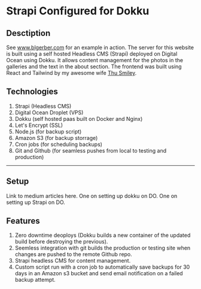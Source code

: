 # Strapi Configured for Dokku
## **Desctiption**

See www.blgerber.com for an example in action. The server for this website is built using a self hosted Headless CMS (Strapi) deployed on Digital Ocean using Dokku. It allows content management for the photos in the galleries and the text in the about section. The frontend was built using React and Tailwind by my awesome wife [Thu Smiley](https://github.com/thusmiley).

## **Technologies**
1. Strapi (Headless CMS)
2. Digital Ocean Droplet (VPS)
3. Dokku (self hosted paas built on Docker and Nginx)
4. Let's Encrypt (SSL)
5. Node.js (for backup script)
6. Amazon S3 (for backup storrage)
7. Cron jobs (for scheduling backups)
8. Git and Github (for seamless pushes from local to testing and production)
---

## **Setup**
Link to medium articles here. One on setting up dokku on DO. One on setting up Strapi on DO.

## **Features**
1. Zero downtime deoploys (Dokku builds a new container of the updated build before destroying the previous).
2. Seemless integration with git builds the production or testing site when changes are pushed to the remote Github repo.
3. Strapi headless CMS for content management.
4. Custom script run with a cron job to automatically save backups for 30 days in an Amazon s3 bucket and send email notification on a failed backup attempt.

 
 